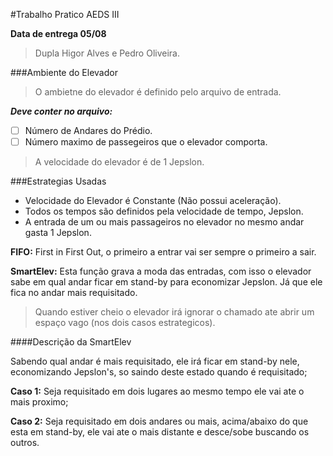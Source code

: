 #Trabalho Pratico AEDS III

**Data de entrega 05/08**
>Dupla Higor Alves e Pedro Oliveira.

###Ambiente do Elevador

>O ambietne do elevador é definido pelo arquivo de entrada.

**_Deve conter no arquivo:_**

- [ ] Número de Andares do Prédio.
- [ ] Número maximo de passegeiros que o elevador comporta.

>A velocidade do elevador é de 1 Jepslon.

###Estrategias Usadas

- Velocidade do Elevador é Constante (Não possui aceleração).
- Todos os tempos são definidos pela velocidade de tempo, Jepslon.
- A entrada de um ou mais passageiros no elevador no mesmo andar gasta 1 Jepslon.

**FIFO:** First in First Out, o primeiro a entrar vai ser sempre o primeiro a sair.

**SmartElev:** Esta função grava a moda das entradas, com isso o elevador sabe em qual andar ficar em stand-by para economizar Jepslon. Já que ele fica no andar mais requisitado.

>Quando estiver cheio o elevador irá ignorar o chamado ate abrir um espaço vago (nos dois casos estrategicos).

####Descrição da SmartElev

Sabendo qual andar é mais requisitado, ele irá ficar em stand-by nele, economizando Jepslon's, so saindo deste estado quando é requisitado;

**Caso 1:** Seja requisitado em dois lugares ao mesmo tempo ele vai ate o mais proximo;

**Caso 2:** Seja requisitado em dois andares ou mais, acima/abaixo do que esta em stand-by, ele vai ate o mais distante e desce/sobe buscando os outros.

